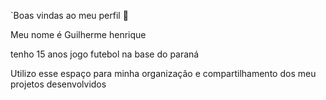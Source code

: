 `Boas vindas ao meu perfil 💙

Meu nome é Guilherme henrique

tenho 15 anos
jogo futebol na base do paraná

Utilizo esse espaço para minha organização e compartilhamento dos meu projetos desenvolvidos


